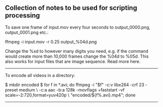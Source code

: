 ## Collection of notes to be used for scripting processing

To save one frame of input.mov every four seconds to output_0000.png, output_0001.png etc.:

ffmpeg -i input.mov -r 0.25 output_%04d.png

Change the %xd to however many digits you need, e.g. if the command would create more than 10,000 frames change the %04d to %05d. This also works for input files that are image sequence. Read more here.

---

To encode all videos in a directory:

$ mkdir encoded
$ for f in *.avi; do ffmpeg -i "$f" -c:v libx264 -crf 23 -preset medium \
  -c:a aac -b:a 128k -movflags +faststart -vf scale=-2:720,format=yuv420p \
  "encoded/${f%.avi}.mp4"; done

---

